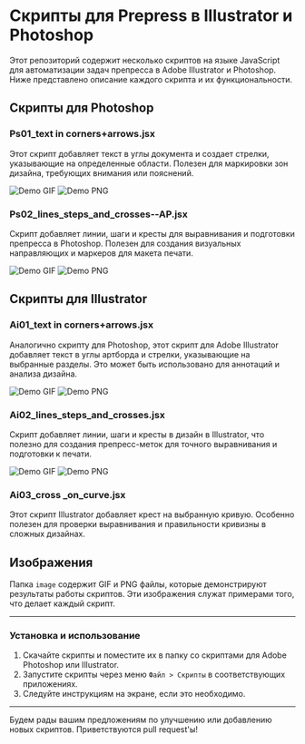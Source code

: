 
# Скрипты для Prepress в Illustrator и Photoshop

Этот репозиторий содержит несколько скриптов на языке JavaScript для автоматизации задач препресса в Adobe Illustrator и Photoshop. Ниже представлено описание каждого скрипта и их функциональности.

## Скрипты для Photoshop

### Ps01_text in corners+arrows.jsx
Этот скрипт добавляет текст в углы документа и создает стрелки, указывающие на определенные области. Полезен для маркировки зон дизайна, требующих внимания или пояснений.

![Demo GIF](https://github.com/cheeseOFcheese/Prepress_Illustrator-and-Photoshop/raw/main/image/1.gif)
![Demo PNG](https://github.com/cheeseOFcheese/Prepress_Illustrator-and-Photoshop/raw/main/image/1.png)

### Ps02_lines_steps_and_crosses--AP.jsx
Скрипт добавляет линии, шаги и кресты для выравнивания и подготовки препресса в Photoshop. Полезен для создания визуальных направляющих и маркеров для макета печати.

![Demo GIF](https://github.com/cheeseOFcheese/Prepress_Illustrator-and-Photoshop/raw/main/image/2.gif)
![Demo PNG](https://github.com/cheeseOFcheese/Prepress_Illustrator-and-Photoshop/raw/main/image/2.png)

## Скрипты для Illustrator

### Ai01_text in corners+arrows.jsx
Аналогично скрипту для Photoshop, этот скрипт для Adobe Illustrator добавляет текст в углы артборда и стрелки, указывающие на выбранные разделы. Это может быть использовано для аннотаций и анализа дизайна.

![Demo GIF](https://github.com/cheeseOFcheese/Prepress_Illustrator-and-Photoshop/raw/main/image/3.gif)
![Demo PNG](https://github.com/cheeseOFcheese/Prepress_Illustrator-and-Photoshop/raw/main/image/3.png)

### Ai02_lines_steps_and_crosses.jsx
Скрипт добавляет линии, шаги и кресты в дизайн в Illustrator, что полезно для создания препресс-меток для точного выравнивания и подготовки к печати.

![Demo GIF](https://github.com/cheeseOFcheese/Prepress_Illustrator-and-Photoshop/raw/main/image/4.gif)
![Demo PNG](https://github.com/cheeseOFcheese/Prepress_Illustrator-and-Photoshop/raw/main/image/4.png)

### Ai03_cross _on_curve.jsx
Этот скрипт Illustrator добавляет крест на выбранную кривую. Особенно полезен для проверки выравнивания и правильности кривизны в сложных дизайнах.

## Изображения
Папка `image` содержит GIF и PNG файлы, которые демонстрируют результаты работы скриптов. Эти изображения служат примерами того, что делает каждый скрипт.

---

### Установка и использование
1. Скачайте скрипты и поместите их в папку со скриптами для Adobe Photoshop или Illustrator.
2. Запустите скрипты через меню `Файл > Скрипты` в соответствующих приложениях.
3. Следуйте инструкциям на экране, если это необходимо.

---

Будем рады вашим предложениям по улучшению или добавлению новых скриптов. Приветствуются pull request'ы!

